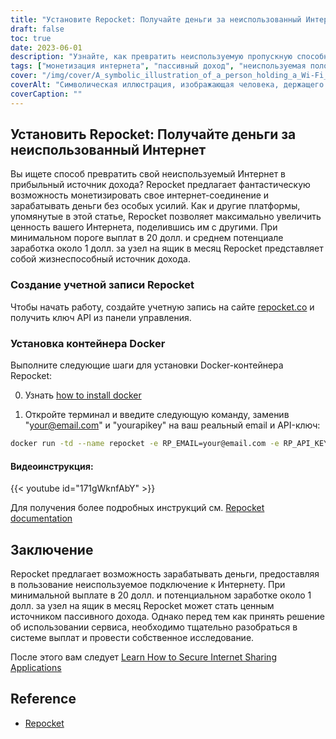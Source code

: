 ```yaml
---
title: "Установите Repocket: Получайте деньги за неиспользованный Интернет"
draft: false
toc: true
date: 2023-06-01
description: "Узнайте, как превратить неиспользуемую пропускную способность Интернета в пассивный источник дохода, передавая ее другим людям."
tags: ["монетизация интернета", "пассивный доход", "неиспользуемая полоса пропускания", "совместное использование Интернета", "зарабатывать деньги", "подключение к Интернету", "Одноранговая сеть", "Repocket", "EarnApp", "HoneyGain", "VPN", "цели соскабливания", "варианты выплат", "денежные переводы", "BTC", "LTC", "МАТИК", "заработок", "гибкость", "api ключ", "заработок на неиспользуемом интернете", "монетизация подключения к Интернету", "пассивный доход от совместного использования Интернета", "зарабатывать деньги без усилий", "минимальный порог выплат", "средний потенциал заработка", "Docker-контейнер Repocket", "Документация по репроктам", "глубокое понимание системы выплат", "проводить исследования перед использованием"]
cover: "/img/cover/A_symbolic_illustration_of_a_person_holding_a_Wi-Fi_signal.png"
coverAlt: "Символическая иллюстрация, изображающая человека, держащего в руках сигнал Wi-Fi, в карман которого стекаются денежные знаки."
coverCaption: ""
---
```


## Установить Repocket: Получайте деньги за неиспользованный Интернет

Вы ищете способ превратить свой неиспользуемый Интернет в прибыльный источник дохода? Repocket предлагает фантастическую возможность монетизировать свое интернет-соединение и зарабатывать деньги без особых усилий. Как и другие платформы, упомянутые в этой статье, Repocket позволяет максимально увеличить ценность вашего Интернета, поделившись им с другими. При минимальном пороге выплат в 20 долл. и среднем потенциале заработка около 1 долл. за узел на ящик в месяц Repocket представляет собой жизнеспособный источник дохода.

### Создание учетной записи Repocket
Чтобы начать работу, создайте учетную запись на сайте [repocket.co](https://link.repocket.co/raqc) и получить ключ API из панели управления.

### Установка контейнера Docker
Выполните следующие шаги для установки Docker-контейнера Repocket:

0. Узнать [how to install docker](https://simeononsecurity.com/other/creating-profitable-low-powered-crypto-miners/#installing-docker)

1. Откройте терминал и введите следующую команду, заменив "your@email.com" и "yourapikey" на ваш реальный email и API-ключ:
```bash
docker run -td --name repocket -e RP_EMAIL=your@email.com -e RP_API_KEY=yourapikey -d --restart=always repocket/repocket
```

#### Видеоинструкция:

{{< youtube id="171gWknfAbY" >}}

Для получения более подробных инструкций см. [Repocket documentation](https://link.repocket.co/raqc)

## Заключение
Repocket предлагает возможность зарабатывать деньги, предоставляя в пользование неиспользуемое подключение к Интернету. При минимальной выплате в 20 долл. и потенциальном заработке около 1 долл. за узел на ящик в месяц Repocket может стать ценным источником пассивного дохода. Однако перед тем как принять решение об использовании сервиса, необходимо тщательно разобраться в системе выплат и провести собственное исследование.

После этого вам следует [Learn How to Secure Internet Sharing Applications](https://simeononsecurity.com/other/how-to-secure-internet-sharing-applications/)

## Reference
- [Repocket](https://link.repocket.co/raqc)